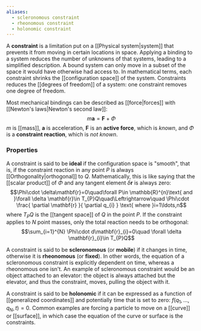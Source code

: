 ```yaml
---
aliases:
  - scleronomous constraint
  - rheonomous constraint
  - holonomic constraint
---
```

A **constraint** is a limitation put on a [[Physical system|system]] that prevents it from moving in certain locations in space. Applying a binding to a system reduces the number of unknowns of that systems, leading to a simplified description. A bound system can only move in a subset of the space it would have otherwise had access to. In mathematical terms, each constraint shrinks the [[configuration space]] of the system. Constraints reduces the [[degrees of freedom]] of a system: one constraint removes one degree of freedom.

Most mechanical bindings can be described as [[force|forces]] with [[Newton's laws|Newton's second law]]:
$$m\mathbf{a}=\mathbf{F}+\Phi$$
$m$ is [[mass]], $\mathbf{a}$ is acceleration, $\mathbf{F}$ is an **active force**, which is *known*, and $\Phi$ is a **constraint reaction**, which is *not known*.
### Properties
A constraint is said to be **ideal** if the configuration space is "smooth", that is, if the constraint reaction in any point $P$ is always [[Orthogonality|orthogonal]] to $Q$. Mathematically, this is like saying that the [[scalar product]] of $\Phi$ and any tangent element $\delta \mathbf{r}$ is always zero:
$$\Phi\cdot \delta\mathbf{r}=0\quad\forall P\in \mathbb{R}^{n}\text{ and }\forall \delta \mathbf{r}\in T_{P}Q\quad\Leftrightarrow\quad \Phi\cdot \frac{ \partial \mathbf{r} }{ \partial q_{i} } \text{ where }i=1\ldots,n$$
where $T_{P}Q$ is the [[tangent space]] of $Q$ in the point $P$. If the constraint applies to $N$ point masses, only the total reaction needs to be orthogonal:
$$\sum_{i=1}^{N} \Phi\cdot d\mathbf{r}_{i}=0\quad \forall \delta \mathbf{r}_{i}\in T_{P}Q$$

A constraint is said to be **scleronomous** (or **mobile**) if it changes in time, otherwise it is **rheonomous** (or **fixed**). In other words, the equation of a scleronomous constraint is explicitly dependent on time, whereas a rheonomous one isn't. An example of scleronomous constraint would be an object attached to an elevator: the object is always attached but the elevator, and thus the constraint, moves, pulling the object with it.

A constraint is said to be **holonomic** if it can be expressed as a function of [[generalized coordinates]] and potentially time that is set to zero: $f(q_{1},\ldots,q_{N},t)=0$. Common examples are forcing a particle to move on a [[curve]] or [[surface]], in which case the equation of the curve or surface is the constraints.